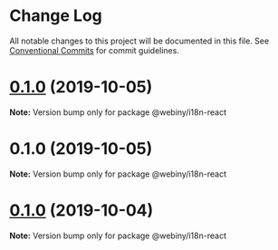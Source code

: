 # Change Log

All notable changes to this project will be documented in this file.
See [Conventional Commits](https://conventionalcommits.org) for commit guidelines.

<a name="0.1.0"></a>
# [0.1.0](https://github.com/webiny/webiny-js/compare/@webiny/i18n-react@0.1.0...@webiny/i18n-react@0.1.0) (2019-10-05)

**Note:** Version bump only for package @webiny/i18n-react





<a name="0.1.0"></a>
# 0.1.0 (2019-10-05)

**Note:** Version bump only for package @webiny/i18n-react





<a name="0.1.0"></a>
# [0.1.0](https://github.com/webiny/webiny-js/compare/@webiny/i18n-react@1.0.0-next.1...@webiny/i18n-react@0.1.0) (2019-10-04)

**Note:** Version bump only for package @webiny/i18n-react
